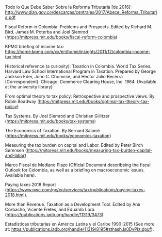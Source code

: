 Todo lo Que Debe Saber Sobre la Reforma Tributaria [de 2016]: http://www.dian.gov.co/descargas/centrales/2017/Abece_Reforma_Tributaria.pdf

Fiscal Reform in Colombia: Problems and Prospects. Edited by  Richard M. Bird, James M. Poterba and Joel Slemrod (https://mitpress.mit.edu/books/fiscal-reform-colombia)

KPMG briefing of income tax: https://home.kpmg.com/xx/en/home/insights/2011/12/colombia-income-tax.html

Historical reference (a curiosity): Taxation in Colombia. World Tax Series. Harvard Law School International Program in Taxation. Prepared by George Jackson Eder, John C. Chommie, and Hector Julio Becerra (Correspondent). Chicago: Commerce Clearing House, Inc. 1964. (Available at the university library)

From optimal theory to tax policy: Retrospective and prospective views. By Robin Boadway (https://mitpress.mit.edu/books/optimal-tax-theory-tax-policy)

Tax Systems. By Joel Slemrod and Christian Gillitzer (https://mitpress.mit.edu/books/tax-systems)

The Economics of Taxation. By Bernard Salanié (https://mitpress.mit.edu/books/economics-taxation)

Measuring the tax burden on capital and Labor. Edited by Peter Birch Sørensen (https://mitpress.mit.edu/books/measuring-tax-burden-capital-and-labor)

Marco Fiscal de Mediano Plazo (Official Document describeing the fiscal Outlook for Colombia, as well as a briefing on macroeconomic issues. Available here). 

Paying taxes 2018 Report (https://www.pwc.com/gx/en/services/tax/publications/paying-taxes-2018.html).

More than Revenue. Taxation as a Development Tool. Edited by Ana Corbacho,  Vicente Fretes, and Eduardo Lora. (https://publications.iadb.org/handle/11319/3473)

Estadísticas tributarias en América Latina y el Caribe 1990-2015 (See more at: https://publications.iadb.org/handle/11319/8195#sthash.ls0DvPIz.dpuf).
